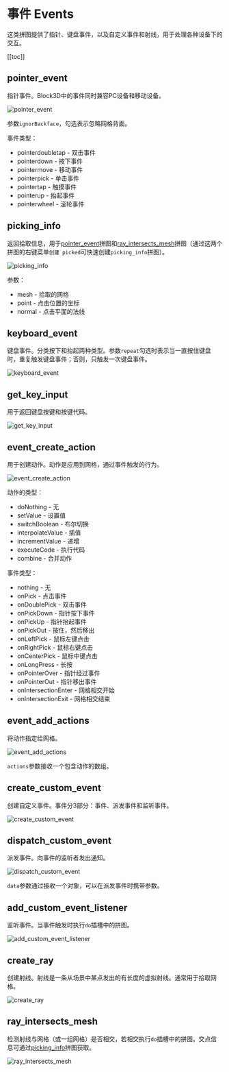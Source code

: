 # 事件 Events

这类拼图提供了指针、键盘事件，以及自定义事件和射线，用于处理各种设备下的交互。

[[toc]]

## pointer_event

指针事件。Block3D中的事件同时兼容PC设备和移动设备。

![pointer_event](https://cdn.zjbku.com/blocks/pointer_event.png)

参数`ignorBackface`，勾选表示忽略网格背面。

事件类型：
- pointerdoubletap - 双击事件
- pointerdown - 按下事件
- pointermove - 移动事件
- pointerpick - 单击事件
- pointertap - 触摸事件
- pointerup - 抬起事件
- pointerwheel - 滚轮事件

## picking_info

返回拾取信息，用于[pointer_event](#pointer-event)拼图和[ray_intersects_mesh](#ray-intersects-mesh)拼图（通过这两个拼图的右键菜单`创建 picked`可快速创建`picking_info`拼图）。

![picking_info](https://cdn.zjbku.com/blocks/picking_info.png)

参数：
- mesh - 拾取的网格
- point - 点击位置的坐标
- normal - 点击平面的法线

## keyboard_event

键盘事件。分类按下和抬起两种类型。参数`repeat`勾选时表示当一直按住键盘时，重复触发键盘事件；否则，只触发一次键盘事件。

![keyboard_event](https://cdn.zjbku.com/blocks/keyboard_event.png)

## get_key_input

用于返回键盘按键和按键代码。

![get_key_input](https://cdn.zjbku.com/blocks/get_key_input.png)

## event_create_action

用于创建动作。动作是应用到网格，通过事件触发的行为。

![event_create_action](https://cdn.zjbku.com/blocks/event_create_action.png)

动作的类型：
- doNothing - 无
- setValue - 设置值
- switchBoolean - 布尔切换
- interpolateValue - 插值
- incrementValue - 递增
- executeCode - 执行代码
- combine - 合并动作

事件类型：
- nothing - 无
- onPick - 点击事件
- onDoublePick - 双击事件
- onPickDown - 指针按下事件
- onPickUp - 指针抬起事件
- onPickOut - 按住，然后移出
- onLeftPick - 鼠标左键点击
- onRightPick - 鼠标右键点击
- onCenterPick - 鼠标中键点击
- onLongPress - 长按
- onPointerOver - 指针经过事件
- onPointerOut - 指针移出事件
- onIntersectionEnter - 网格相交开始
- onIntersectionExit - 网格相交结束

## event_add_actions

将动作指定给网格。

![event_add_actions](https://cdn.zjbku.com/blocks/event_add_actions.png)

`actions`参数接收一个包含动作的数组。

## create_custom_event

创建自定义事件。事件分3部分：事件、派发事件和监听事件。

![create_custom_event](https://cdn.zjbku.com/blocks/create_custom_event.png)

## dispatch_custom_event

派发事件。向事件的监听者发出通知。

![dispatch_custom_event](https://cdn.zjbku.com/blocks/dispatch_custom_event.png)

`data`参数通过接收一个对象，可以在派发事件时携带参数。

## add_custom_event_listener

监听事件。当事件触发时执行`do`插槽中的拼图。

![add_custom_event_listener](https://cdn.zjbku.com/blocks/add_custom_event_listener.png)

## create_ray

创建射线。射线是一条从场景中某点发出的有长度的虚拟射线。通常用于拾取网格。

![create_ray](https://cdn.zjbku.com/blocks/create_ray.png)

## ray_intersects_mesh

检测射线与网格（或一组网格）是否相交，若相交执行`do`插槽中的拼图。交点信息可通过[picking_info](#picking-info)拼图获取。

![ray_intersects_mesh](https://cdn.zjbku.com/blocks/ray_intersects_mesh.png)